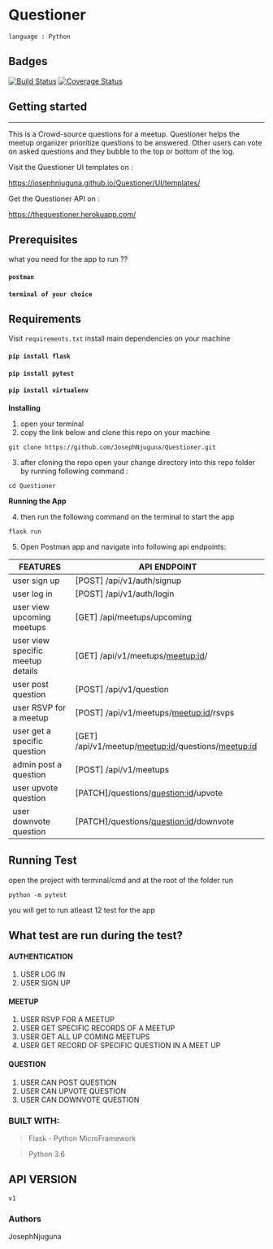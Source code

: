 # Questioner
 `language : Python`

**Badges**
---
[![Build Status](https://travis-ci.org/JosephNjuguna/Questioner.svg?branch=develop)](https://travis-ci.org/JosephNjuguna/Questioner)
[![Coverage Status](https://coveralls.io/repos/github/JosephNjuguna/Questioner/badge.svg?branch=develop)](https://coveralls.io/github/JosephNjuguna/Questioner?branch=develop)
## Getting started
---
This is a Crowd-source questions for a meetup. Questioner helps the meetup organizer prioritize
questions to be answered. Other users can vote on asked questions and they bubble to the top
or bottom of the log.

Visit the Questioner UI templates on :

https://josephnjuguna.github.io/Questioner/UI/templates/ 

Get the Questioner API on : 

https://thequestioner.herokuapp.com/

## Prerequisites
what you need for the app to run ??

#### `postman`
#### `terminal of your choice`
## **Requirements**
Visit `requirements.txt` install main dependencies on your machine 
#### `pip install flask`
#### `pip install pytest`
#### `pip install virtualenv`

**Installing**

1. open your terminal
2. copy the link below and clone this repo on your machine
```
git clone https://github.com/JosephNjuguna/Questioner.git
```
3. after cloning the repo open your change directory into this repo folder  by running following command :

```
cd Questioner
```
**Running the App**

4. then run the following command on the terminal to start the app 

```
flask run
```
5. Open Postman app  and  navigate into following api endpoints:

FEATURES     | API ENDPOINT 
------------ | -------------
user sign up | [POST] /api/v1/auth/signup
user log in   | [POST] /api/v1/auth/login
user view upcoming meetups| [GET] /api/meetups/upcoming
user view specific meetup details | [GET]   /api/v1/meetups/<meetup:id>/
user post question | [POST] /api/v1/question
user RSVP for a meetup| [POST] /api/v1/meetups/<meetup:id>/rsvps
user get a specific question |[GET] /api/v1/meetup/<meetup:id>/questions/<meetup:id>
admin post a question | [POST] /api/v1/meetups
user upvote question | [PATCH]/questions/<question:id>/upvote
user downvote question | [PATCH]/questions/<question:id>/downvote



**Running Test**
---
open the project with terminal/cmd and
at the root of the folder run 

`python -m pytest`

you will get to run atleast 12 test for the app

## What test are run during the test?

#### AUTHENTICATION
  1. USER LOG IN 
  1. USER SIGN UP

 #### MEETUP

1. USER RSVP FOR A MEETUP
2. USER GET SPECIFIC RECORDS OF A MEETUP
3. USER GET ALL UP COMING MEETUPS
4. USER GET RECORD OF SPECIFIC QUESTION IN A MEET UP
 
#### QUESTION
 1. USER CAN POST QUESTION
 2. USER CAN UPVOTE QUESTION 
 3. USER CAN DOWNVOTE QUESTION


### BUILT WITH:
>Flask - Python MicroFramework

>Python 3.6



## API VERSION
```
v1
```
### Authors 

JosephNjuguna
